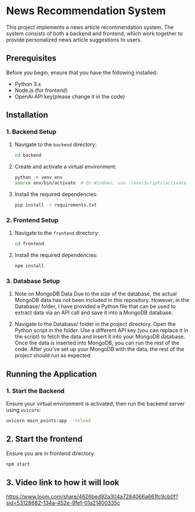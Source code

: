 # News Recommendation System

This project implements a news article recommendation system. The system consists of both a backend and frontend, which work together to provide personalized news article suggestions to users.

## Prerequisites

Before you begin, ensure that you have the following installed:

- Python 3.x
- Node.js (for frontend)
- OpenAi API key(please change it in the code)

## Installation

### 1. Backend Setup

1. Navigate to the `backend` directory:
    ```bash
    cd backend
    ```

2. Create and activate a virtual environment:
    ```bash
    python -m venv env
    source env/bin/activate  # On Windows, use .\env\Scripts\activate
    ```

3. Install the required dependencies:
    ```bash
    pip install -r requirements.txt
    ```

### 2. Frontend Setup

1. Navigate to the `frontend` directory:
    ```bash
    cd frontend
    ```

2. Install the required dependencies:
    ```bash
    npm install
    ```
### 3. Database Setup
 1. Note on MongoDB Data
    Due to the size of the database, the actual MongoDB data has not been included in this repository. However, in the Database/ folder, I have provided a Python file that can be used to extract 
    data via an API call and save it into a MongoDB database.

 2. Navigate to the Database/ folder in the project directory.
   Open the Python script in the folder.
   Use a different API key (you can replace it in the script) to fetch the data and insert it into your MongoDB database.
Once the data is inserted into MongoDB, you can run the rest of the code.
After you've set up your MongoDB with the data, the rest of the project should run as expected
## Running the Application

### 1. Start the Backend

Ensure your virtual environment is activated, then run the backend server using `uvicorn`:
```bash
uvicorn main_points:app --reload
```

## 2. Start the frontend

Ensure you are in frontend directory:
```bash
npm start
```

## 3. Video link to how it will look
https://www.loom.com/share/4626bed92a304a7284066a661fc9cb0f?sid=53128682-134a-452e-9fe1-01a21400335c
